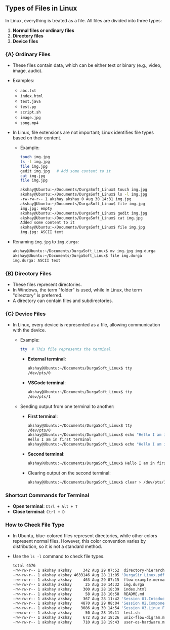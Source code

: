 ## Types of Files in Linux

In Linux, everything is treated as a file. All files are divided into three types:

1. **Normal files or ordinary files**
2. **Directory files**
3. **Device files**

### {A} Ordinary Files

- These files contain data, which can be either text or binary (e.g., video, image, audio).
- Examples:
  - `abc.txt`
  - `index.html`
  - `test.java`
  - `test.py`
  - `script.sh`
  - `image.jpg`
  - `song.mp4`

- In Linux, file extensions are not important; Linux identifies file types based on their content.
  - Example:
    ```bash
    touch img.jpg
    ls -l img.jpg
    file img.jpg
    gedit img.jpg   # Add some content to it
    cat img.jpg
    file img.jpg
    ```

    ```bash
    akshay@Ubuntu:~/Documents/DurgaSoft_Linux$ touch img.jpg
    akshay@Ubuntu:~/Documents/DurgaSoft_Linux$ ls -l img.jpg
    -rw-rw-r-- 1 akshay akshay 0 Aug 30 14:31 img.jpg
    akshay@Ubuntu:~/Documents/DurgaSoft_Linux$ file img.jpg
    img.jpg: empty
    akshay@Ubuntu:~/Documents/DurgaSoft_Linux$ gedit img.jpg
    akshay@Ubuntu:~/Documents/DurgaSoft_Linux$ cat img.jpg
    Added some content to it
    akshay@Ubuntu:~/Documents/DurgaSoft_Linux$ file img.jpg
    img.jpg: ASCII text
    ```

- Renaming `img.jpg` to `img.durga`:
    ```bash
    akshay@Ubuntu:~/Documents/DurgaSoft_Linux$ mv img.jpg img.durga
    akshay@Ubuntu:~/Documents/DurgaSoft_Linux$ file img.durga
    img.durga: ASCII text
    ```

### {B} Directory Files

- These files represent directories.
- In Windows, the term "folder" is used, while in Linux, the term "directory" is preferred.
- A directory can contain files and subdirectories.

### {C} Device Files

- In Linux, every device is represented as a file, allowing communication with the device.
  - Example:
    ```bash
    tty  # This file represents the terminal
    ```

    - **External terminal**:
        ```bash
        akshay@Ubuntu:~/Documents/DurgaSoft_Linux$ tty
        /dev/pts/0
        ```
    - **VSCode terminal**:
        ```bash
        akshay@Ubuntu:~/Documents/DurgaSoft_Linux$ tty
        /dev/pts/1
        ```

  - Sending output from one terminal to another:
    - **First terminal**:
        ```bash
        akshay@Ubuntu:~/Documents/DurgaSoft_Linux$ tty
        /dev/pts/0
        akshay@Ubuntu:~/Documents/DurgaSoft_Linux$ echo "Hello I am in first terminal"
        Hello I am in first terminal
        akshay@Ubuntu:~/Documents/DurgaSoft_Linux$ echo "Hello I am in first terminal" > /dev/pts/1
        ```
    - **Second terminal**:
        ```bash
        akshay@Ubuntu:~/Documents/DurgaSoft_Linux$ Hello I am in first terminal
        ```

    - Clearing output on the second terminal:
        ```bash
        akshay@Ubuntu:~/Documents/DurgaSoft_Linux$ clear > /dev/pts/1
        ```

### Shortcut Commands for Terminal
- **Open terminal**: `Ctrl + Alt + T`
- **Close terminal**: `Ctrl + D`

### How to Check File Type

- In Ubuntu, blue-colored files represent directories, while other colors represent normal files. However, this color convention varies by distribution, so it is not a standard method.
- Use the `ls -l` command to check file types.

  ```bash
  total 4576
  -rw-rw-r-- 1 akshay akshay     342 Aug 29 07:52  directory-hierarchy-linux.mermaid
  -rw-rw-r-- 1 akshay akshay 4633146 Aug 28 11:05 'DurgaSir Linux.pdf'
  -rw-rw-r-- 1 akshay akshay     463 Aug 29 07:15  flow-example.mermaid
  -rw-rw-r-- 1 akshay akshay      25 Aug 30 14:32  img.durga
  -rw-rw-r-- 1 akshay akshay     300 Aug 28 18:39  index.html
  -rw-rw-r-- 1 akshay akshay      58 Aug 28 10:58  README.md
  -rw-rw-r-- 1 akshay akshay     367 Aug 28 11:42 'Session 01.Intoduction.txt'
  -rw-rw-r-- 1 akshay akshay    4870 Aug 29 08:04 'Session 02.Components of Unix & Execution Flow.txt'
  -rw-rw-r-- 1 akshay akshay    3086 Aug 30 14:54 'Session 03.Linux File Ststem.txt'
  -rwxrw-r-- 1 akshay akshay      50 Aug 28 19:11  test.sh
  -rw-rw-r-- 1 akshay akshay     672 Aug 28 18:26  unix-flow-digram.mermaid
  -rw-rw-r-- 1 akshay akshay     710 Aug 28 19:43  user-os-hardware.mermaid
```